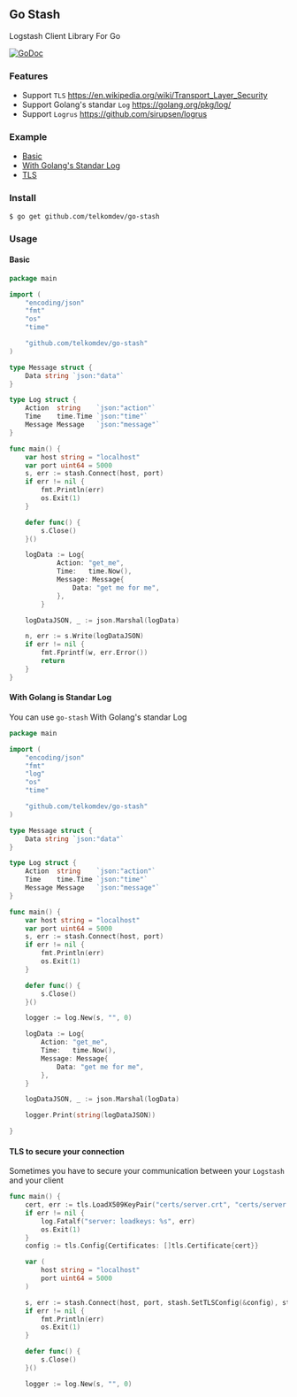 ## Go Stash

Logstash Client Library For Go

[![GoDoc](https://godoc.org/github.com/telkomdev/go-stash?status.svg)](https://godoc.org/github.com/telkomdev/go-stash)

### Features


- Support `TLS` https://en.wikipedia.org/wiki/Transport_Layer_Security
- Support Golang's standar `Log` https://golang.org/pkg/log/
- Support `Logrus` https://github.com/sirupsen/logrus

### Example

- [Basic](#basic)
- [With Golang's Standar Log](#with-golang-is-standar-log)
- [TLS](#tls-to-secure-your-connection)


### Install

```shell
$ go get github.com/telkomdev/go-stash
```


### Usage

#### Basic

```go
package main

import (
	"encoding/json"
	"fmt"
	"os"
	"time"

	"github.com/telkomdev/go-stash"
)

type Message struct {
	Data string `json:"data"`
}

type Log struct {
	Action  string    `json:"action"`
	Time    time.Time `json:"time"`
	Message Message   `json:"message"`
}

func main() {
    var host string = "localhost"
	var port uint64 = 5000
	s, err := stash.Connect(host, port)
	if err != nil {
		fmt.Println(err)
		os.Exit(1)
	}

	defer func() {
		s.Close()
	}()

	logData := Log{
			Action: "get_me",
			Time:   time.Now(),
			Message: Message{
				Data: "get me for me",
			},
		}

    logDataJSON, _ := json.Marshal(logData)

    n, err := s.Write(logDataJSON)
    if err != nil {
        fmt.Fprintf(w, err.Error())
        return
    }
}

```

#### With Golang is Standar Log
You can use `go-stash` With Golang's standar Log

```go
package main

import (
	"encoding/json"
	"fmt"
	"log"
	"os"
	"time"

	"github.com/telkomdev/go-stash"
)

type Message struct {
	Data string `json:"data"`
}

type Log struct {
	Action  string    `json:"action"`
	Time    time.Time `json:"time"`
	Message Message   `json:"message"`
}

func main() {
	var host string = "localhost"
	var port uint64 = 5000
	s, err := stash.Connect(host, port)
	if err != nil {
		fmt.Println(err)
		os.Exit(1)
	}

	defer func() {
		s.Close()
	}()

	logger := log.New(s, "", 0)

	logData := Log{
		Action: "get_me",
		Time:   time.Now(),
		Message: Message{
			Data: "get me for me",
		},
	}

	logDataJSON, _ := json.Marshal(logData)

	logger.Print(string(logDataJSON))

}

```

#### TLS to secure your connection
Sometimes you have to secure your communication between your `Logstash` and your client

```go
func main() {
	cert, err := tls.LoadX509KeyPair("certs/server.crt", "certs/server.key")
	if err != nil {
		log.Fatalf("server: loadkeys: %s", err)
		os.Exit(1)
	}
	config := tls.Config{Certificates: []tls.Certificate{cert}}

	var (
		host string = "localhost"
		port uint64 = 5000
	)

	s, err := stash.Connect(host, port, stash.SetTLSConfig(&config), stash.SetTLS(true))
	if err != nil {
		fmt.Println(err)
		os.Exit(1)
	}

	defer func() {
		s.Close()
	}()

	logger := log.New(s, "", 0)
```